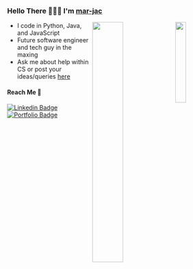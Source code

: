 

<!--
**mar-jac/mar-jac** is a ✨ _special_ ✨ repository because its `README.md` (this file) appears on your GitHub profile.
- 🔭 I’m currently working on ...
- 🌱 I’m currently learning ...
- 👯 I’m looking to collaborate on ...
- 🤔 I’m looking for help with ...
- 💬 Ask me about ...
- 📫 How to reach me: ...
- 😄 Pronouns: ...
- ⚡ Fun fact: ...
-->

### Hello There 🙋🏻‍♂️  I'm [mar-jac](https://porfolio.mar-jac.cf)

<a href="https://github.com/mar-jac?tab=repositories"><img align="right" width=22% src="https://github-readme-stats.vercel.app/api/top-langs/?username=marjac&hide=css,html&title_color=ffffff&text_color=c9cacc&icon_color=2bbc8a&bg_color=1d1f21" /></a>
<a target="_blank" href="https://mar-jac.github.io"><img align="right" width=38% src="https://github-readme-stats.vercel.app/api?username=mar-jac&show_icons=true&title_color=ffffff&text_color=c9cacc&icon_color=2bbc8a&bg_color=1d1f21"></a>

  * I code in Python, Java, and JavaScript
  * Future software engineer and tech guy in the maxing
  * Ask me about help within CS or post your ideas/queries [here](https://github.com/navchandar/mar-jac/issues/new) 

#### Reach Me 📠
[![Linkedin Badge](https://img.shields.io/badge/-mar-jac-blue?style=flat-square&logo=Linkedin&logoColor=white&link=https://www.linkedin.com/in/mar-jac//)](https://www.linkedin.com/in/mar-jac/) 
[![Portfolio Badge](https://img.shields.io/badge/-mar-jac-24292e?style=flat-square&logo=Github&logoColor=white&link=https://mar-jac.github.io//)](https://mar-jac.github.io/) 
